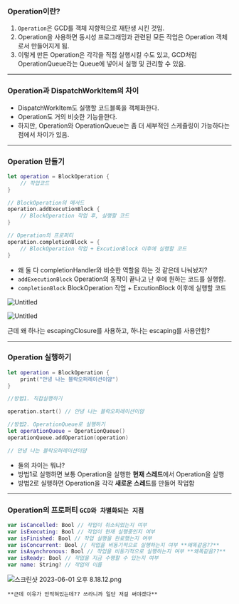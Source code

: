 ### Operation이란?

1. `Operation`은 GCD를 객체 지향적으로 재탄생 시킨 것임.
2. Operation을 사용하면 동시성 프로그래밍과 관련된 모든 작업은 Operation 객체로서 만들어지게 됨.
3. 이렇게 만든 Operation은 각각을 직접 실행시킬 수도 있고, GCD처럼 OperationQueue라는 Queue에 넣어서 실행 및 관리할 수 있음.

---

### Operation과 DispatchWorkItem의 차이

- DispatchWorkItem도 실행할 코드블록을 객체화한다.
- Operation도 거의 비슷한 기능을한다.
- 하지만, Operation와 OperationQueue는 
좀 더 세부적인 스케쥴링이 가능하다는 점에서 차이가 있음.

---

### Operation 만들기

```swift
let operation = BlockOperation {
    // 작업코드
}

// BlockOperation의 메서드
operation.addExecutionBlock {
    // BlockOperation 작업 후, 실행할 코드
}

// Operation의 프로퍼티
operation.completionBlock = {
    // BlockOperation 작업 + ExcutionBlock 이후에 실행할 코드
}
```

- 왜 둘 다 completionHandler와 비슷한 역할을 하는 것 같은데 나눠놨지?
- `addExecutionBlock`
Operation의 동작이 끝나고 난 후에 원하는 코드를 실행함.
- `completionBlock`
BlockOperation 작업 + ExcutionBlock 이후에 실행할 코드

![Untitled](https://s3-us-west-2.amazonaws.com/secure.notion-static.com/bc30b6a9-3a8d-4b08-85dc-9d362ce63fe8/Untitled.png)

![Untitled](https://s3-us-west-2.amazonaws.com/secure.notion-static.com/a6b4c4c6-10e4-48bd-ae91-b800ba4d3218/Untitled.png)

근데 왜 하나는 escapingClosure를 사용하고, 하나는 escaping를 사용안함?

---

### Operation 실행하기

```swift
let operation = BlockOperation {
    print("안녕 나는 블락오퍼레이션이얌")
}

//방법1. 직접실행하기

operation.start() // 안녕 나는 블락오퍼레이션이얌

//방법2. OperationQueue로 실행하기
let operationQueue = OperationQueue()
operationQueue.addOperation(operation)

// 안녕 나는 블락오퍼레이션이얌
```

- 둘의 차이는 뭐냐?
- 방법1로 실행하면 보통 Operation을 실행한 **현재 스레드**에서 Operation을 실행
- 방법2로 실행하면 Operation을 각각 **새로운 스레드**를 만들어 작업함

---

### Operation의 프로퍼티 `GCD와 차별화되는 지점`

```swift
var isCancelled: Bool // 작업이 취소되었는지 여부
var isExecuting: Bool // 작업이 현재 실행중인지 여부
var isFinished: Bool // 작업 실행을 완료했는지 여부
var isConcurrent: Bool // 작업을 비동기적으로 실행하는지 여부 **왜똑같음??**
var isAsynchronous: Bool // 작업을 비동기적으로 실행하는지 여부 **왜똑같음??**
var isReady: Bool // 작업을 지금 수행할 수 있는지 여부
var name: String? // 작업의 이름
```

![스크린샷 2023-06-01 오후 8.18.12.png](https://s3-us-west-2.amazonaws.com/secure.notion-static.com/93db3cc9-503f-4761-a5c3-e1d2f137e666/%E1%84%89%E1%85%B3%E1%84%8F%E1%85%B3%E1%84%85%E1%85%B5%E1%86%AB%E1%84%89%E1%85%A3%E1%86%BA_2023-06-01_%E1%84%8B%E1%85%A9%E1%84%92%E1%85%AE_8.18.12.png)

`**근데 이유가 안적혀있는데?? 쓰라니까 일단 저걸 써야겠다**`

